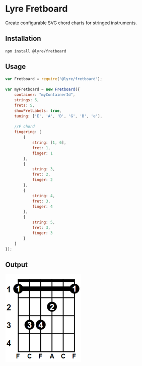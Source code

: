 # Lyre Fretboard

Create configurable SVG chord charts for stringed instruments.

## Installation

`npm install @lyre/fretboard`

## Usage

```javascript
var Fretboard = require('@lyre/fretboard');

var myFretboard = new Fretboard({
    container: "myContainerId",
    strings: 6,
    frets: 5,
    showFretLabels: true,
    tuning: ['E', 'A', 'D', 'G', 'B', 'e'],

    //F chord
    fingering: [
        {
            string: [1, 6],
            fret: 1,
            finger: 1
        },
        {
            string: 3,
            fret: 2,
            finger: 2
        },
        {
            string: 4,
            fret: 3,
            finger: 4
        },
        {
            string: 5,
            fret: 3,
            finger: 3
        } 
    ]
});
```


## Output

![Example code output](https://github.com/Attibee/Lyre-Fretboard/blob/assets/fretboard_example.png?raw=true)
